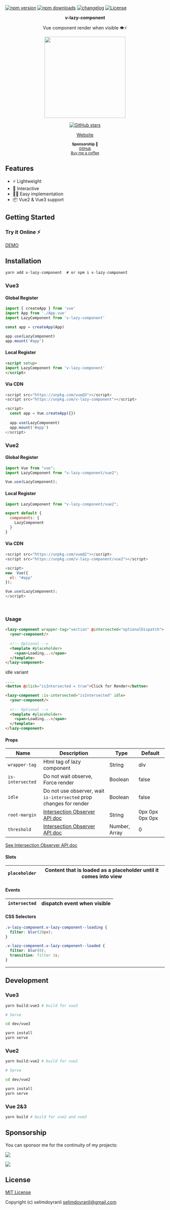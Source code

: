 [![npm version][npm-version-src]][npm-version-href]
[![npm downloads][npm-downloads-src]][npm-downloads-href]
[![changelog][changelog-src]][changelog-href]
[![License][license-src]][license-href]

<p align="center">
<b>v-lazy-component</b>
</p>

<p align="center">
Vue component render when visible 👁️⚡️
</p>

<p align="center">
  <a href="https://v-lazy-component.vercel.app" target="_blank"> 
    <img src='/meta/logo.png' width="256"/>
  </a>
</p>

<p align="center">
<a href="https://github.com/selimdoyranli/v-lazy-component" target="__blank"><img alt="GitHub stars" src="https://img.shields.io/github/stars/selimdoyranli/v-lazy-component?style=social"></a>
</p>

<p align="center">
  <a href="https://v-lazy-component.vercel.app" target="_blank">Website</a>
</p>

<div align="center">
<sub><b>Sponsorship 💖</b></sub><br>
<sub><a href="https://github.com/sponsors/selimdoyranli">GitHub</a></sub><br>
<sub><a href="https://buymeacoffee.com/selimdoyranli">Buy me a coffee</a></sub><br>
</div>

## Features
- ⚡️ Lightweight
- 🎨 Interactive
- 👶🏻 Easy implementation
- 📦 Vue2 & Vue3 support

## Getting Started

### Try it Online ⚡️

[DEMO](https://v-lazy-component.vercel.app/demo)


## Installation

```js
yarn add v-lazy-component  # or npm i v-lazy-component
```

### Vue3

#### Global Register

```js
import { createApp } from 'vue'
import App from './App.vue'
import LazyComponent from 'v-lazy-component'

const app = createApp(App)

app.use(LazyComponent)
app.mount('#app')
```

#### Local Register
```html
<script setup>
import LazyComponent from 'v-lazy-component'
</script>
```
#### Via CDN
```js
<script src="https://unpkg.com/vue@3"></script>
<script src="https://unpkg.com/v-lazy-component"></script>

<script>
  const app = Vue.createApp({})
    
  app.use(LazyComponent)
  app.mount('#app')
</script>
```

### Vue2

#### Global Register

```js
import Vue from "vue";
import LazyComponent from "v-lazy-component/vue2";

Vue.use(LazyComponent);
```

#### Local Register
```js
import LazyComponent from "v-lazy-component/vue2";

export default {
  components: {
    LazyComponent
  }
}
```
#### Via CDN
```js
<script src="https://unpkg.com/vue@2"></script>
<script src="https://unpkg.com/v-lazy-component/vue2"></script>

<script>
new  Vue({
  el: "#app"
});

Vue.use(LazyComponent);
</script>
```
&nbsp;

### Usage

```html
<lazy-component wrapper-tag="section" @intersected="optionalDispatch">
  <your-component/>
  
  <!-- Optional -->
  <template #placeholder>
    <span>Loading...</span>
  </template>
</lazy-component>
```

idle variant
```html
....
<button @click="isIntersected = true">Click for Render</button>

<lazy-component :is-intersected="isIntersected" idle>
  <your-component/>
  
  <!-- Optional -->
  <template #placeholder>
    <span>Loading...</span>
  </template>
</lazy-component>
```

#### Props

|Name|Description|Type|Default 
|--|--|--|--|
|`wrapper-tag` |Html tag of lazy component|String | div
|`is-intersected` |Do not wait observe, Force render |Boolean | false
|`idle` |Do not use observer, wait `is-intersected` prop changes for render |Boolean | false
|`root-margin` |[Intersection Observer API doc](https://developer.mozilla.org/en-US/docs/Web/API/Intersection_Observer_API#Intersection_observer_options)|String | 0px 0px 0px 0px
|`threshold` |[Intersection Observer API doc](https://developer.mozilla.org/en-US/docs/Web/API/Intersection_Observer_API#Intersection_observer_options)|Number, Array| 0
[See Intersection Observer API doc](https://developer.mozilla.org/en-US/docs/Web/API/Intersection_Observer_API#Intersection_observer_options)

#### Slots
|`placeholder`| Content that is loaded as a placeholder until it comes into view  |
|--|--|

#### Events
|`intersected`| dispatch event when visible |
|--|--|

#### CSS Selectors

```css
.v-lazy-component.v-lazy-component--loading {
  filter: blur(20px);
}

.v-lazy-component.v-lazy-component--loaded {
  filter: blur(0);
  transition: filter 1s;
}
```

---

## Development

### Vue3

```bash
yarn build:vue3 # build for vue3
```

```bash
# Serve

cd dev/vue3

yarn install
yarn serve
```

### Vue2

```bash
yarn build:vue2 # build for vue2
```

```bash
# Serve

cd dev/vue2

yarn install
yarn serve
```

### Vue 2&3

```bash
yarn build # build for vue2 and vue3
```

## Sponsorship

You can sponsor me for the continuity of my projects:

<p align="left">
  <a href="https://github.com/sponsors/selimdoyranli">
    <img src='https://img.shields.io/github/sponsors/selimdoyranli?style=for-the-badge&label=%E2%99%A5+Be+Sponsor&logo=GitHub'/>
  </a>
</p>

<p align="left">
  <a href="https://buymeacoffee.com/selimdoyranli">
    <img src='https://www.buymeacoffee.com/assets/img/custom_images/yellow_img.png'/>
  </a>
</p>

## License

[MIT License](./LICENSE)

Copyright (c) selimdoyranli <selimdoyranli@gmail.com>

<!-- Badges -->
[npm-version-src]: https://img.shields.io/npm/v/v-lazy-component/latest.svg
[npm-version-href]: https://npmjs.com/package/v-lazy-component

[npm-downloads-src]: https://img.shields.io/npm/dt/v-lazy-component.svg
[npm-downloads-href]: https://npmjs.com/package/v-lazy-component

[codecov-src]: https://img.shields.io/codecov/c/github/selimdoyranli/v-lazy-component.svg
[codecov-href]: https://codecov.io/gh/selimdoyranli/v-lazy-component

[changelog-src]: https://img.shields.io/static/v1?label=%F0%9F%93%96&message=Release%20Notes%20|%20CHANGELOG&color=blue
[changelog-href]: ./CHANGELOG.md

[license-src]: https://img.shields.io/badge/License-MIT-blue.svg
[license-href]: https://npmjs.com/package/v-lazy-component/LICENSE
